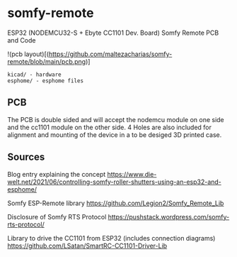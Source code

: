 # somfy-remote
ESP32 (NODEMCU32-S + Ebyte CC1101 Dev. Board) Somfy Remote PCB and Code

!(pcb layout)[(https://github.com/maltezacharias/somfy-remote/blob/main/pcb.png)]


    kicad/ - hardware
    esphome/ - esphome files

## PCB

The PCB is double sided and will accept the nodemcu module on one side and the cc1101 module on the other side. 4 Holes are also included for alignment and mounting of the device in a to be desiged 3D printed case.

## Sources

Blog entry explaining the concept
https://www.die-welt.net/2021/06/controlling-somfy-roller-shutters-using-an-esp32-and-esphome/

Somfy ESP-Remote library 
https://github.com/Legion2/Somfy_Remote_Lib

Disclosure of Somfy RTS Protocol
https://pushstack.wordpress.com/somfy-rts-protocol/

Library to drive the CC1101 from ESP32 (includes connection diagrams)
https://github.com/LSatan/SmartRC-CC1101-Driver-Lib